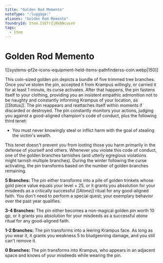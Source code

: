 ```yaml
---
title: "Golden Rod Memento"
noteType: ":luggage:"
aliases: "Golden Rod Memento"
foundryId: Item.ISETrZjRkbNcussU
tags:
  - Item
---
```


# Golden Rod Memento
![[systems-pf2e-icons-equipment-held-items-pathfinderss-coin.webp|150]]

This coin-sized golden pin depicts a bundle of five trimmed tree branches. Once you've stolen the pin, accepted it from Krampus willingly, or carried it for at least 1 minute, its curse activates. After that happens, the pin fastens itself to your clothing, providing you an insistent empathic admonition not to be naughty and constantly informing Krampus of your location, as _[[Status]]_. The pin reappears and reattaches itself within moments if discarded or destroyed. The pin constantly monitors your actions, judging you against a good-aligned champion's code of conduct, plus the following third tenet:

*   You must never knowingly steal or inflict harm with the goal of stealing the victim's wealth.

This tenet doesn't prevent you from looting those you harm primarily in the defense of yourself and others. Whenever you violate this code of conduct, one of the golden branches tarnishes (and utterly egregious violations might tarnish multiple branches). During the winter following the curse activating, the pin transforms based on the number of golden branches remaining.

**5 Branches:** The pin either transforms into a pile of golden trinkets whose gold piece value equals your level × 25, or it grants you absolution for your misdeeds as a critically successful _[[Atone]]_ ritual for any good-aligned faith. You don't need to perform a special quest; your exemplary behavior over the past year qualifies.

**3-4 Branches:** The pin either becomes a non-magical golden pin worth 10 gp, or it grants you absolution for your misdeeds as a successful _atone_ ritual for any good-aligned faith.

**1-2 Branches:** The pin transforms into a leering Krampus face. As long as you wear it, it grants you weakness 5 to bludgeoning damage, and you still can't remove it.

**0 Branches:** The pin transforms into Krampus, who appears in an adjacent space and knows of your misdeeds while wearing the pin.
